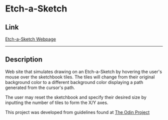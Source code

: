 # Etch-a-Sketch

## Link

[Etch-a-Sketch Webpage](https://zach39908.github.io/Etch-a-Sketch/)

___

## Description

Web site that simulates drawing on an Etch-a-Sketch by hovering the user's mouse over the sketchbook tiles.
The tiles will change from their original background color to a different background color displaying a path generated from the cursor's
path.

The user may reset the sketchbook and specify their desired size by inputting the number of tiles to form the X/Y axes.

This project was developed from guidelines found at [The Odin Project](https://www.theodinproject.com/lessons/foundations-etch-a-sketch)

